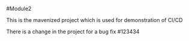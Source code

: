 #Module2

This is the mavenized project which is used for demonstration of CI/CD


There is a change in the project for a bug fix #123434
